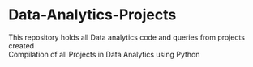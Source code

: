 # Data-Analytics-Projects

This repository holds all Data analytics code and queries from projects created  
Compilation of all Projects in Data Analytics using Python
